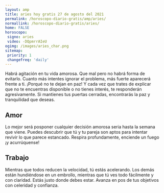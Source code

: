 ```yaml
---
layout: amp
title: aries hoy gratis 27 de agosto del 2021 
permalink: /horoscopo-diario-gratis/amp/aries/
normallink: /horoscopo-diario-gratis/aries/
home: FALSE
horoscopo:
 signo: aries
 video: -DQpmrrAIeU
ogimg: /images/aries_char.png
sitemap:
 priority: 1
 changefreq: 'daily'
---
```



Habrá agitación en tu vida amorosa. Que mal pero no habrá forma de evitarlo. Cuanto más intentes ignorar el problema, más fuerte aparecerá frente a ti. ¡Porqué no te dejan en paz! Y cada vez que trates de explicar que no te encuentras disponible o no tienes interés, te responderán agresivamente. Si mantienes tus puertas cerradas, encontrarás la paz y tranquilidad que deseas.

## Amor

Lo mejor será posponer cualquier decisión amorosa seria hasta la semana que viene. Puedes descubrir que tú y tu pareja son aptos para intentar revivir lo que parece estancado. Respira profundamente, enciende un fuego ¡y acurrúquense!

## Trabajo

Mientras que todos reducen la velocidad, tú estás acelerando. Los demás están hundiéndose en un embrollo, mientras que tú ves todo fácilmente y con claridad. Estás justo donde debes estar. Avanza en pos de tus objetivos con celeridad y confianza.